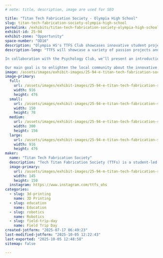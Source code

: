 ```yaml
---
# note: title, description, image are used for SEO

title: "Titan Tech Fabrication Society - Olympia High School"
slug: titan-tech-fabrication-society-olympia-high-school
permalink: /exhibits/titan-tech-fabrication-society-olympia-high-school/
exhibit-id: 25-94
exhibit-zone: "Opportunity"
space-number: "OD16"
description: "Olympia HS's TTFS Club showcases innovative student projects, including 3D printing and modeling!"
description-long: "TTFS will showcase a variety of passion projects and commissions, including robots and 3D models. A slideshow featuring 3D renders and other projects not on physical display will also be running throughout the event. Additionally, we’ll have a hands-on fidget toy station and a small shop offering other fidget toys, display figures, and simple mechanical systems.

In collaboration with the Psychology Club, we’ll present an introduction to psychology through the famous Rorschach inkblot test. Visitors will have the chance to interpret student-created, 3D-printed inkblots and submit their own responses.

Our main goal is to enlighten the local community about the innovative and creative work happening at Olympia High School."
image: /assets/images/exhibit-images/25-94-e-titan-tech-fabrication-society-olympia-high-school-screenshot-20250717-064036-docs-300x156.jpg
image-primary: 
  full:
    url: /assets/images/exhibit-images/25-94-e-titan-tech-fabrication-society-olympia-high-school-screenshot-20250717-064036-docs-full.jpg
    width: 916
    height: 476
  small:
    url: /assets/images/exhibit-images/25-94-e-titan-tech-fabrication-society-olympia-high-school-screenshot-20250717-064036-docs-150x78.jpg
    width: 150
    height: 78
  medium:
    url: /assets/images/exhibit-images/25-94-e-titan-tech-fabrication-society-olympia-high-school-screenshot-20250717-064036-docs-300x156.jpg
    width: 300
    height: 156
  large:
    url: /assets/images/exhibit-images/25-94-e-titan-tech-fabrication-society-olympia-high-school-screenshot-20250717-064036-docs-916x476.jpg
    width: 916
    height: 476
maker: 
  name: "Titan Tech Fabrication Society"
  description: "Tech Titan Fabrication Society (TTFs) is a student-led club at Olympia High School dedicated to turning ideas into reality. We take on passion projects and custom requests from across campus, working with 3D modeling, printing, robotics, and more. Our mission is to bring creativity and innovation to life at Olympia!"
  image-primary:
    url: /assets/images/exhibit-images/25-94-m-titan-tech-fabrication-society-olympia-high-school-screenshot-20250717-063327-instagram-145x150.jpg
    width: 145
    height: 150
  instagram: https://www.instagram.com/ttfs_ohs
categories: 
  - slug: 3d-printing
    name: 3D Printing
  - slug: education
    name: Education
  - slug: robotics
    name: Robotics
  - slug: field-trip-day
    name: Field Trip Day
created-jotform: "2025-07-17 06:49:23"
last-modified-jotform: "2025-10-05 12:22:43"
last-exported: "2025-10-05 12:48:58"
sitemap: false

---
```

